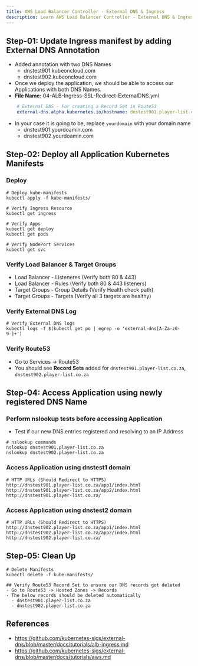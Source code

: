 ```yaml
---
title: AWS Load Balancer Controller - External DNS & Ingress
description: Learn AWS Load Balancer Controller - External DNS & Ingress
---
```


## Step-01: Update Ingress manifest by adding External DNS Annotation
- Added annotation with two DNS Names
    - dnstest901.kubeoncloud.com
    - dnstest902.kubeoncloud.com
- Once we deploy the application, we should be able to access our Applications with both DNS Names.
- **File Name:** 04-ALB-Ingress-SSL-Redirect-ExternalDNS.yml
```yaml
    # External DNS - For creating a Record Set in Route53
    external-dns.alpha.kubernetes.io/hostname: dnstest901.player-list.co.za, dnstest902.player-list.co.za
```
- In your case it is going to be, replace `yourdomain` with your domain name
    - dnstest901.yourdoamin.com
    - dnstest902.yourdoamin.com

## Step-02: Deploy all Application Kubernetes Manifests
### Deploy
```t
# Deploy kube-manifests
kubectl apply -f kube-manifests/

# Verify Ingress Resource
kubectl get ingress

# Verify Apps
kubectl get deploy
kubectl get pods

# Verify NodePort Services
kubectl get svc
```
### Verify Load Balancer & Target Groups
- Load Balancer -  Listeneres (Verify both 80 & 443)
- Load Balancer - Rules (Verify both 80 & 443 listeners)
- Target Groups - Group Details (Verify Health check path)
- Target Groups - Targets (Verify all 3 targets are healthy)

### Verify External DNS Log
```t
# Verify External DNS logs
kubectl logs -f $(kubectl get po | egrep -o 'external-dns[A-Za-z0-9-]+')
```
### Verify Route53
- Go to Services -> Route53
- You should see **Record Sets** added for `dnstest901.player-list.co.za`, `dnstest902.player-list.co.za`

## Step-04: Access Application using newly registered DNS Name
### Perform nslookup tests before accessing Application
- Test if our new DNS entries registered and resolving to an IP Address
```t
# nslookup commands
nslookup dnstest901.player-list.co.za
nslookup dnstest902.player-list.co.za
```
### Access Application using dnstest1 domain
```t
# HTTP URLs (Should Redirect to HTTPS)
http://dnstest901.player-list.co.za/app1/index.html
http://dnstest901.player-list.co.za/app2/index.html
http://dnstest901.player-list.co.za/
```

### Access Application using dnstest2 domain
```t
# HTTP URLs (Should Redirect to HTTPS)
http://dnstest902.player-list.co.za/app1/index.html
http://dnstest902.player-list.co.za/app2/index.html
http://dnstest902.player-list.co.za/
```


## Step-05: Clean Up
```t
# Delete Manifests
kubectl delete -f kube-manifests/

## Verify Route53 Record Set to ensure our DNS records got deleted
- Go to Route53 -> Hosted Zones -> Records 
- The below records should be deleted automatically
  - dnstest901.player-list.co.za
  - dnstest902.player-list.co.za
```


## References
- https://github.com/kubernetes-sigs/external-dns/blob/master/docs/tutorials/alb-ingress.md
- https://github.com/kubernetes-sigs/external-dns/blob/master/docs/tutorials/aws.md

